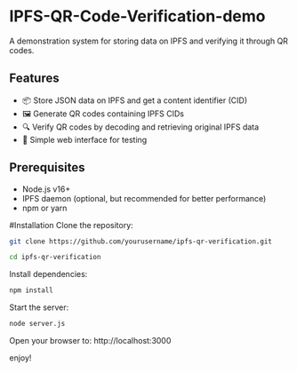 # IPFS-QR-Code-Verification-demo
A demonstration system for storing data on IPFS and verifying it through QR codes.

## Features

- 📦 Store JSON data on IPFS and get a content identifier (CID)
- 🖼️ Generate QR codes containing IPFS CIDs
- 🔍 Verify QR codes by decoding and retrieving original IPFS data
- 📱 Simple web interface for testing

## Prerequisites
- Node.js v16+
- IPFS daemon (optional, but recommended for better performance)
- npm or yarn

#Installation
Clone the repository:
```bash
git clone https://github.com/yourusername/ipfs-qr-verification.git

cd ipfs-qr-verification
```

Install dependencies:
```bash
npm install
```
Start the server:
```bash
node server.js
```
Open your browser to:
http://localhost:3000

enjoy!
